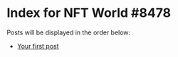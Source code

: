 # Index for NFT World #8478
Posts will be displayed in the order below:

- [Your first post](./001-first.md)

